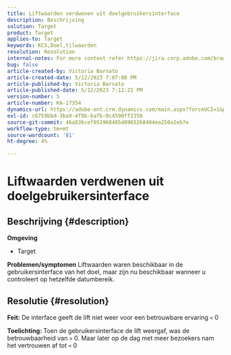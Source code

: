 ```yaml
---
title: Liftwaarden verdwenen uit doelgebruikersinterface
description: Beschrijving
solution: Target
product: Target
applies-to: Target
keywords: KCS,Doel,tilwaarden
resolution: Resolution
internal-notes: For more context refer https://jira.corp.adobe.com/browse/TGT-41844
bug: false
article-created-by: Victoria Barnato
article-created-date: 5/12/2023 7:07:08 PM
article-published-by: Victoria Barnato
article-published-date: 5/12/2023 7:12:21 PM
version-number: 5
article-number: KA-17354
dynamics-url: https://adobe-ent.crm.dynamics.com/main.aspx?forceUCI=1&pagetype=entityrecord&etn=knowledgearticle&id=dd67242c-f8f0-ed11-8849-6045bd006ce9
exl-id: c6759bbd-3ba9-4f9b-bafb-0c4590ff2358
source-git-commit: 46a836cef051968405d8965268404ea258a2eb7e
workflow-type: tm+mt
source-wordcount: '81'
ht-degree: 4%

---
```


# Liftwaarden verdwenen uit doelgebruikersinterface

## Beschrijving {#description}

<b>Omgeving</b>
- Target

<b>Problemen/symptomen</b>
Liftwaarden waren beschikbaar in de gebruikersinterface van het doel, maar zijn nu beschikbaar wanneer u controleert op hetzelfde datumbereik.


## Resolutie {#resolution}




<b>Feit:</b> De interface geeft de lift niet weer voor een betrouwbare ervaring `<`  0



<b>Toelichting: </b>Toen de gebruikersinterface de lift weergaf, was de betrouwbaarheid van `>`  0. Maar later op de dag met meer bezoekers nam het vertrouwen af tot `<`  0
